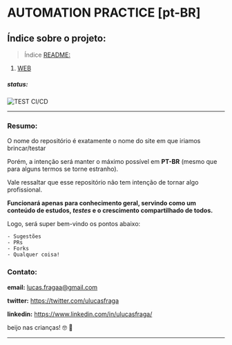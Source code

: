 # AUTOMATION PRACTICE [pt-BR]

## Índice sobre o projeto:

> Índice [README:](https://github.com/uLucasFraga/automation-practice/blob/master/README.md)

1. [WEB](https://github.com/uLucasFraga/automation-practice/blob/master/src/WEB.md)

##### status:

![TEST CI/CD](https://github.com/uLucasFraga/automation-practice/workflows/TEST%20CI/CD/badge.svg)

---

### Resumo:
O nome do repositório é exatamente o nome do site em que iriamos brincar/testar

Porém, a intenção será manter o máximo possível em **PT-BR** (mesmo que para alguns termos se torne estranho).

Vale ressaltar que esse repositório não tem intenção de tornar algo profissional.

**Funcionará apenas para conhecimento geral, servindo como um conteúdo de estudos, _testes_ e o crescimento compartilhado de todos.**

Logo, será super bem-vindo os pontos abaixo:

```
- Sugestões
- PRs
- Forks
- Qualquer coisa!
```

### Contato:

**email:** lucas.fragaa@gmail.com

**twitter:** https://twitter.com/ulucasfraga

**linkedin:** https://www.linkedin.com/in/ulucasfraga/


beijo nas crianças! :nerd_face: :black_heart:	

---
